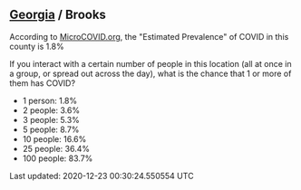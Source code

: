 
## [Georgia](/united-states/georgia) / Brooks

According to [MicroCOVID.org](http://microcovid.org),
the "Estimated Prevalence" of COVID in this county is 1.8%

If you interact with a certain number of people in this location
(all at once in a group, or spread out across the day), what is the chance that
1 or more of them has COVID?

- 1 person: 1.8%
- 2 people: 3.6%
- 3 people: 5.3%
- 5 people: 8.7%
- 10 people: 16.6%
- 25 people: 36.4%
- 100 people: 83.7%

Last updated: 2020-12-23 00:30:24.550554 UTC
